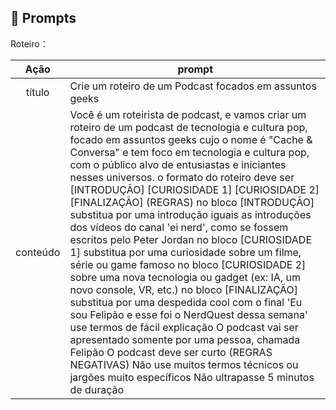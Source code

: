 ## 🧠 Prompts


Roteiro：

|   Ação   | prompt                                                                                                                                                                                                                                                                         |
| :------: | ------------------------------------------------------------------------------------------------------------------------------------------------------------------------------------------------------------------------------------------------------------------------------ |
|  título  | Crie um roteiro de um Podcast  focados em assuntos geeks                                                                                                                                                                                                                       |
| conteúdo |Você é um roteirista de podcast, e vamos criar um roteiro de um podcast de tecnologia e cultura pop, focado em assuntos geeks cujo o nome é "Cache & Conversa" e tem foco em tecnologia e cultura pop, com o público alvo de entusiastas e iniciantes nesses universos. o formato do roteiro deve ser [INTRODUÇÃO] [CURIOSIDADE 1] [CURIOSIDADE 2] [FINALIZAÇÃO] (REGRAS) no bloco [INTRODUÇÃO] substitua por uma introdução iguais as introduções dos vídeos do canal 'ei nerd', como se fossem escritos pelo Peter Jordan no bloco [CURIOSIDADE 1] substitua por uma curiosidade sobre um filme, série ou game famoso no bloco [CURIOSIDADE 2] sobre uma nova tecnologia ou gadget (ex: IA, um novo console, VR, etc.) no bloco [FINALIZAÇÃO] substitua por uma despedida cool com o final 'Eu sou Felipão e esse foi o NerdQuest dessa semana' use termos de fácil explicação O podcast vai ser apresentado somente por uma pessoa, chamada Felipão O podcast deve ser curto (REGRAS NEGATIVAS) Não use muitos termos técnicos ou jargões muito específicos Não ultrapasse 5 minutos de duração |
